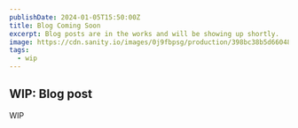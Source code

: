 ```yaml
---
publishDate: 2024-01-05T15:50:00Z
title: Blog Coming Soon
excerpt: Blog posts are in the works and will be showing up shortly.
image: https://cdn.sanity.io/images/0j9fbpsg/production/398bc38b5d660484a35bb7ad0ac73dfeac414aa9-5827x3602.jpg
tags:
  - wip
---
```


## WIP: Blog post

WIP
